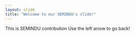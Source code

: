 ```yaml
---
layout: slide
title: "Welcome to our SEMINDU's slide!"
---
```

This is SEMINDU contribution
Use the left arrow to go back!

